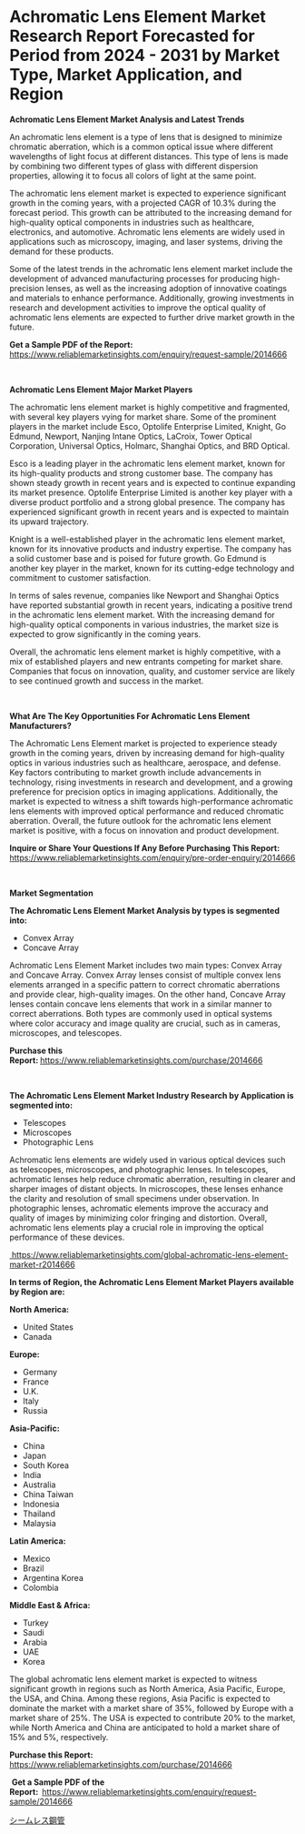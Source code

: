 <p><h1>Achromatic Lens Element Market Research Report Forecasted for Period from 2024 -  2031 by Market Type, Market Application, and Region</h1></p><p><strong>Achromatic Lens Element Market Analysis and Latest Trends</strong></p>
<p><p>An achromatic lens element is a type of lens that is designed to minimize chromatic aberration, which is a common optical issue where different wavelengths of light focus at different distances. This type of lens is made by combining two different types of glass with different dispersion properties, allowing it to focus all colors of light at the same point.</p><p>The achromatic lens element market is expected to experience significant growth in the coming years, with a projected CAGR of 10.3% during the forecast period. This growth can be attributed to the increasing demand for high-quality optical components in industries such as healthcare, electronics, and automotive. Achromatic lens elements are widely used in applications such as microscopy, imaging, and laser systems, driving the demand for these products.</p><p>Some of the latest trends in the achromatic lens element market include the development of advanced manufacturing processes for producing high-precision lenses, as well as the increasing adoption of innovative coatings and materials to enhance performance. Additionally, growing investments in research and development activities to improve the optical quality of achromatic lens elements are expected to further drive market growth in the future.</p></p>
<p><strong>Get a Sample PDF of the Report:&nbsp;</strong> <a href="https://www.reliablemarketinsights.com/enquiry/request-sample/2014666">https://www.reliablemarketinsights.com/enquiry/request-sample/2014666</a></p>
<p>&nbsp;</p>
<p><strong>Achromatic Lens Element Major Market Players</strong></p>
<p><p>The achromatic lens element market is highly competitive and fragmented, with several key players vying for market share. Some of the prominent players in the market include Esco, Optolife Enterprise Limited, Knight, Go Edmund, Newport, Nanjing Intane Optics, LaCroix, Tower Optical Corporation, Universal Optics, Holmarc, Shanghai Optics, and BRD Optical.</p><p>Esco is a leading player in the achromatic lens element market, known for its high-quality products and strong customer base. The company has shown steady growth in recent years and is expected to continue expanding its market presence. Optolife Enterprise Limited is another key player with a diverse product portfolio and a strong global presence. The company has experienced significant growth in recent years and is expected to maintain its upward trajectory.</p><p>Knight is a well-established player in the achromatic lens element market, known for its innovative products and industry expertise. The company has a solid customer base and is poised for future growth. Go Edmund is another key player in the market, known for its cutting-edge technology and commitment to customer satisfaction.</p><p>In terms of sales revenue, companies like Newport and Shanghai Optics have reported substantial growth in recent years, indicating a positive trend in the achromatic lens element market. With the increasing demand for high-quality optical components in various industries, the market size is expected to grow significantly in the coming years.</p><p>Overall, the achromatic lens element market is highly competitive, with a mix of established players and new entrants competing for market share. Companies that focus on innovation, quality, and customer service are likely to see continued growth and success in the market.</p></p>
<p>&nbsp;</p>
<p><strong>What Are The Key Opportunities For Achromatic Lens Element Manufacturers?</strong></p>
<p><p>The Achromatic Lens Element market is projected to experience steady growth in the coming years, driven by increasing demand for high-quality optics in various industries such as healthcare, aerospace, and defense. Key factors contributing to market growth include advancements in technology, rising investments in research and development, and a growing preference for precision optics in imaging applications. Additionally, the market is expected to witness a shift towards high-performance achromatic lens elements with improved optical performance and reduced chromatic aberration. Overall, the future outlook for the achromatic lens element market is positive, with a focus on innovation and product development.</p></p>
<p><strong>Inquire or Share Your Questions If Any Before Purchasing This Report:</strong> <a href="https://www.reliablemarketinsights.com/enquiry/pre-order-enquiry/2014666">https://www.reliablemarketinsights.com/enquiry/pre-order-enquiry/2014666</a></p>
<p>&nbsp;</p>
<p><strong>Market Segmentation</strong></p>
<p><strong>The Achromatic Lens Element Market Analysis by types is segmented into:</strong></p>
<p><ul><li>Convex Array</li><li>Concave Array</li></ul></p>
<p><p>Achromatic Lens Element Market includes two main types: Convex Array and Concave Array. Convex Array lenses consist of multiple convex lens elements arranged in a specific pattern to correct chromatic aberrations and provide clear, high-quality images. On the other hand, Concave Array lenses contain concave lens elements that work in a similar manner to correct aberrations. Both types are commonly used in optical systems where color accuracy and image quality are crucial, such as in cameras, microscopes, and telescopes.</p></p>
<p><strong>Purchase this Report:&nbsp;</strong><a href="https://www.reliablemarketinsights.com/purchase/2014666">https://www.reliablemarketinsights.com/purchase/2014666</a></p>
<p>&nbsp;</p>
<p><strong>The Achromatic Lens Element Market Industry Research by Application is segmented into:</strong></p>
<p><ul><li>Telescopes</li><li>Microscopes</li><li>Photographic Lens</li></ul></p>
<p><p>Achromatic lens elements are widely used in various optical devices such as telescopes, microscopes, and photographic lenses. In telescopes, achromatic lenses help reduce chromatic aberration, resulting in clearer and sharper images of distant objects. In microscopes, these lenses enhance the clarity and resolution of small specimens under observation. In photographic lenses, achromatic elements improve the accuracy and quality of images by minimizing color fringing and distortion. Overall, achromatic lens elements play a crucial role in improving the optical performance of these devices.</p></p>
<p><a href="https://www.reliablemarketinsights.com/global-achromatic-lens-element-market-r2014666">&nbsp;https://www.reliablemarketinsights.com/global-achromatic-lens-element-market-r2014666</a></p>
<p><strong>In terms of Region, the Achromatic Lens Element Market Players available by Region are:</strong></p>
<p>
    <p> <strong> North America: </strong>
        <ul>
            <li>United States</li>
            <li>Canada</li>
        </ul>
        </p> 
    <p> <strong> Europe: </strong>
        <ul>
            <li>Germany</li>
            <li>France</li>
            <li>U.K.</li>
            <li>Italy</li>
            <li>Russia</li>
        </ul>
        </p> 
    <p> <strong> Asia-Pacific: </strong>
        <ul>
            <li>China</li>
            <li>Japan</li>
            <li>South Korea</li>
            <li>India</li>
            <li>Australia</li>
            <li>China Taiwan</li>
            <li>Indonesia</li>
            <li>Thailand</li>
            <li>Malaysia</li>
        </ul>
        </p> 
    <p> <strong> Latin America: </strong>
        <ul>
            <li>Mexico</li>
            <li>Brazil</li>
            <li>Argentina Korea</li>
            <li>Colombia</li>
        </ul>
        </p> 
    <p> <strong> Middle East & Africa: </strong>
        <ul>
            <li>Turkey</li>
            <li>Saudi</li>
            <li>Arabia</li>
            <li>UAE</li>
            <li>Korea</li>
        </ul>
    </p>
    </p>
<p><p>The global achromatic lens element market is expected to witness significant growth in regions such as North America, Asia Pacific, Europe, the USA, and China. Among these regions, Asia Pacific is expected to dominate the market with a market share of 35%, followed by Europe with a market share of 25%. The USA is expected to contribute 20% to the market, while North America and China are anticipated to hold a market share of 15% and 5%, respectively.</p></p>
<p><strong>Purchase this Report: </strong><a href="https://www.reliablemarketinsights.com/purchase/2014666">https://www.reliablemarketinsights.com/purchase/2014666</a></p>
<p>&nbsp;<strong>Get a Sample PDF of the Report:&nbsp;&nbsp;</strong><a href="https://www.reliablemarketinsights.com/enquiry/request-sample/2014666">https://www.reliablemarketinsights.com/enquiry/request-sample/2014666</a></p>
<p><strong></strong></p>
<p><p><a href="https://github.com/ksxzwxabcuynh011/Market-Research-Report-List-3/blob/main/9554162186197.md">シームレス鋼管</a></p></p>